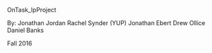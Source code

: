 OnTask_IpProject

By:
Jonathan Jordan
Rachel Synder (YUP)
Jonathan Ebert
Drew Ollice
Daniel Banks

Fall 2016

